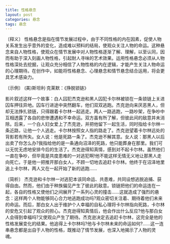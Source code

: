 ```yaml
---
title: 性格悬念
layout: post
categories: 悬念
tags: 悬念
---
```


〔释义〕 性格悬念是指在情节发展过程中，由于不同性格的内在因素，促使人物关系发生出乎意外的变化，造成难以预料的结局，使观众关注人物的命运。这种悬念来自人物性格，使观众在情节发展中对人物性格逐渐了解、理解，以至认同，因而有助于深入刻画人物性格，引起耐人寻味的艺术效果。运用性格悬念必须从人物性格深处去挖掘，让观众充分相信了人物性格的内在逻辑，才能产生关注人物命运的心理期待。在创作中，如能将性格悬念、心理悬念和情节悬念结合运用，将会更具艺术感染力。

〔示例〕 (美)斯坦利·克莱默：《挣脱锁链》

影片叙述这样一个故事：白人囚犯杰克逊和黑人囚犯卡尔林被锁在一条锁链上关进囚车押往异地。囚车行进途中突然翻车，他们双双逃跑。杰克逊向来厌恶黑人，但却无法挣扎锁链，只得跟着卡尔林一起逃走。两人一路逃跑，一路吵架，在争吵中互相透露了各自的悲惨遭遇和不幸命运。双方虽有所了解，但彼此间的敌意并未消除。后来，一个白人妇女爱上了杰克逊，并把他留下一起生活，同时指给卡尔林一条近路，让他一个人逃走。卡尔林按照女人指的路走了。杰克逊望着卡尔林远处的背影若有所失。女人说：他是死路一条了。杰克逊不解其意。女人说：那黑人以后出卖了你怎么办?我指给他的是一条通向沼泽的死路，他只能葬身在那里。我们可以无忧无虑地安排今后的生活了。杰克逊得知真情，感到对不起卡尔林。虽然他们一直在争吵，但毕竟是共度患难的一对逃犯啊!他不能这样无情无义地让那黑人走向死亡。于是他一把推开那白女人，不顾一切地去追赶卡尔林。他终于在沼泽地里追上卡尔林，两人又在一起开始了新的逃跑……

〔简析〕 杰克逊和卡尔林一对逃犯本该同命运、共患难，共同设想逃脱追捕、获得自由。然而，他们由于种族偏见产生了彼此的敌意。锁链把他们的命运连在一起，各自的性格又使他们之间展开了一系列心灵的撞击……这就造成了强烈的悬念：这样两个人物能够同心合力地逃跑成功吗?观众密切关注着、期待着他们未来的命运。而后，那白女人出于维护个人幸福的自私心理将卡尔林指向死路，卡尔林的安危又引起了观众的担心。杰克逊得知真情后，他会作出什么反应?他与那白女人会得到幸福吗?又使观众产生了期待。杰克逊决定去追赶卡尔林，这完全是他的性格发展变化的结果。他追得上卡尔林吗?他与卡尔林未来的命运如何?……这一连串悬念都是出自于人物的性格，既推动了情节发展，也深入地揭示了人物的灵魂。 